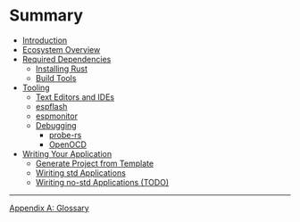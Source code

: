 # Summary

- [Introduction](./introduction.md)
- [Ecosystem Overview](./overview.md)
- [Required Dependencies](./dependencies/index.md)
  - [Installing Rust](./dependencies/installing-rust.md)
  - [Build Tools](./dependencies/build-tools.md)
- [Tooling](./tooling/index.md)
  - [Text Editors and IDEs](./tooling/text-editors-and-ides.md)
  - [espflash](./tooling/espflash.md)
  - [espmonitor](./tooling/espmonitor.md)
  - [Debugging](./tooling/debugging/index.md)
    - [probe-rs](./tooling/debugging/probe-rs.md)
    - [OpenOCD](./tooling/debugging/openocd.md)
- [Writing Your Application]()
  - [Generate Project from Template](./writing-your-application/generate-project-from-template.md)
  - [Wiriting std Applications](./writing-your-application/writing-std-applications.md)
  - [Wiriting no-std Applications (TODO)]()

---

[Appendix A: Glossary](./misc/glossary.md)

